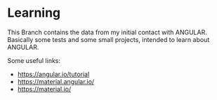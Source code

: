 # Learning
This Branch contains the data from my initial contact with ANGULAR. Basically some tests and some small projects, intended to learn about ANGULAR.

Some useful links:
 - https://angular.io/tutorial
 - https://material.angular.io/
 - https://material.io/
